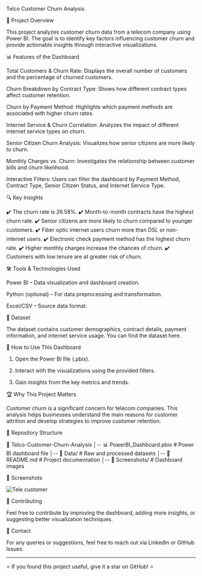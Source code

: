 Telco Customer Churn Analysis

📌 Project Overview

This project analyzes customer churn data from a telecom company using Power BI. The goal is to identify key factors influencing customer churn and provide actionable insights through interactive visualizations.

📊 Features of the Dashboard

Total Customers & Churn Rate: Displays the overall number of customers and the percentage of churned customers.

Churn Breakdown by Contract Type: Shows how different contract types affect customer retention.

Churn by Payment Method: Highlights which payment methods are associated with higher churn rates.

Internet Service & Churn Correlation: Analyzes the impact of different internet service types on churn.

Senior Citizen Churn Analysis: Visualizes how senior citizens are more likely to churn.

Monthly Charges vs. Churn: Investigates the relationship between customer bills and churn likelihood.

Interactive Filters: Users can filter the dashboard by Payment Method, Contract Type, Senior Citizen Status, and Internet Service Type.


🔍 Key Insights

✔️ The churn rate is 26.58%. ✔️ Month-to-month contracts have the highest churn rate. ✔️ Senior citizens are more likely to churn compared to younger customers. ✔️ Fiber optic internet users churn more than DSL or non-internet users. ✔️ Electronic check payment method has the highest churn rate. ✔️ Higher monthly charges increase the chances of churn. ✔️ Customers with low tenure are at greater risk of churn.

🛠️ Tools & Technologies Used

Power BI – Data visualization and dashboard creation.

Python (optional) – For data preprocessing and transformation.

Excel/CSV – Source data format.


📂 Dataset

The dataset contains customer demographics, contract details, payment information, and internet service usage. You can find the dataset here.

🚀 How to Use This Dashboard

1. Open the Power BI file (.pbix).


2. Interact with the visualizations using the provided filters.


3. Gain insights from the key metrics and trends.



🏆 Why This Project Matters

Customer churn is a significant concern for telecom companies. This analysis helps businesses understand the main reasons for customer attrition and develop strategies to improve customer retention.

📌 Repository Structure

📂 Telco-Customer-Churn-Analysis
│-- 📊 PowerBI_Dashboard.pbix  # Power BI dashboard file
│-- 📁 Data/                   # Raw and processed datasets
│-- 📜 README.md               # Project documentation
│-- 📁 Screenshots/            # Dashboard images

📸 Screenshots

![Tele customer ](https://github.com/user-attachments/assets/2680b201-1831-4ba0-b2e6-deb267cfbb21)

🤝 Contributing

Feel free to contribute by improving the dashboard, adding more insights, or suggesting better visualization techniques.

📧 Contact

For any queries or suggestions, feel free to reach out via LinkedIn or GitHub Issues.


---

⭐ If you found this project useful, give it a star on GitHub! ⭐
